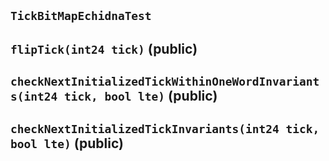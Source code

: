 ## `TickBitMapEchidnaTest`






## `flipTick(int24 tick)` (public)







## `checkNextInitializedTickWithinOneWordInvariants(int24 tick, bool lte)` (public)







## `checkNextInitializedTickInvariants(int24 tick, bool lte)` (public)










